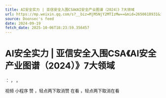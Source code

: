 ```yaml
---
title: AI安全实力 | 亚信安全入围CSA《AI安全产业图谱（2024）》7大领域
url: https://mp.weixin.qq.com/s?__biz=MjM5NjY2MTIzMw==&mid=2650618931&idx=1&sn=97412d920d3e67c42890ff17da621ac0
source: Doonsec's feed
date: 2024-09-19
fetch_date: 2025-10-06T18:23:59.356457
---
```


# AI安全实力 | 亚信安全入围CSA《AI安全产业图谱（2024）》7大领域

：
，
。

视频
小程序
赞
，轻点两下取消赞
在看
，轻点两下取消在看